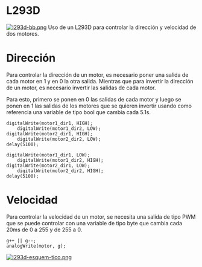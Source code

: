 # L293D
[![l293d-bb.png](https://i.postimg.cc/FFMgbrkY/l293d-bb.png)](https://postimg.cc/z3kg81jN)
Uso de un L293D para controlar la dirección y velocidad de dos motores.

# Dirección
Para controlar la dirección de un motor, es necesario poner una salida de cada motor en 1 y en 0 la otra salida. Mientras que para invertir la dirección de un motor, es necesario invertir las salidas de cada motor.

Para esto, primero se ponen en 0 las salidas de cada motor y luego se ponen en 1 las salidas de los motores que se quieren invertir usando como referencia una variable de tipo bool que cambia cada 5.1s.

```arduino
digitalWrite(motor1_dir1, HIGH); 
    digitalWrite(motor1_dir2, LOW);
digitalWrite(motor2_dir1, HIGH); 
    digitalWrite(motor2_dir2, LOW);
delay(5100);

digitalWrite(motor1_dir1, LOW); 
    digitalWrite(motor1_dir2, HIGH);
digitalWrite(motor2_dir1, LOW); 
    digitalWrite(motor2_dir2, HIGH);
delay(5100);
```

# Velocidad
Para controlar la velocidad de un motor, se necesita una salida de tipo PWM que se puede controlar con una variable de tipo byte que cambia cada 20ms de 0 a 255 y de 255 a 0.

```arduino
g++ || g--;
analogWrite(motor, g);
```


[![l293d-esquem-tico.png](https://i.postimg.cc/CMBsfB5y/l293d-esquem-tico.png)](https://postimg.cc/V5wCxNX4)